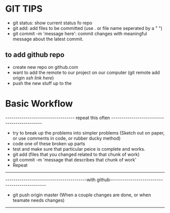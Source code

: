 # GIT TIPS

- git status:                   show current status fo repo
- git add:                      add files to be committed (use . or file name seperated by a " ")
- git commit -m 'message here': commit changes with meaningful message about the latest commit. 

## to add github repo

- create new repo on github.com
- want to add the remote to our project on our computer (git remote add origin _ssh link here_)
- push the new stuff up to the 

# Basic Workflow

---------------------------------- repeat this often --------------------------------------------
- try to break up the problems into simpler problems (Sketch out on paper, or use comments in code, or rubber ducky method)
- code one of these broken up parts
- test and make sure that particular peice is complete and works. 
- git add (files that you changed related to that chunk of work)
- git commit -m 'message that describes that chunk of work'
- Repeat
-------------------------------------------------------------------------------------------------

----------------------------------------with github----------------------------------------------

- git push origin master (When a couple changes are done, or when teamate needs changes)

-------------------------------------------------------------------------------------------------
